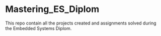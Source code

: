 # Mastering_ES_Diplom
This repo contain all the projects created and assignments solved during the Embedded Systems Diplom.
